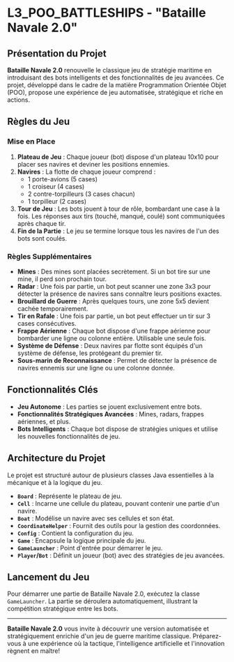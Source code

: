 # L3_POO_BATTLESHIPS - "Bataille Navale 2.0"

## Présentation du Projet

**Bataille Navale 2.0** renouvelle le classique jeu de stratégie maritime en introduisant des bots intelligents et des fonctionnalités de jeu avancées. Ce projet, développé dans le cadre de la matière Programmation Orientée Objet (POO), propose une expérience de jeu automatisée, stratégique et riche en actions.

## Règles du Jeu

### Mise en Place
1. **Plateau de Jeu** : Chaque joueur (bot) dispose d'un plateau 10x10 pour placer ses navires et deviner les positions ennemies.
2. **Navires** : La flotte de chaque joueur comprend :
   - 1 porte-avions (5 cases)
   - 1 croiseur (4 cases)
   - 2 contre-torpilleurs (3 cases chacun)
   - 1 torpilleur (2 cases)
3. **Tour de Jeu** : Les bots jouent à tour de rôle, bombardant une case à la fois. Les réponses aux tirs (touché, manqué, coulé) sont communiquées après chaque tir.
4. **Fin de la Partie** : Le jeu se termine lorsque tous les navires de l'un des bots sont coulés.

### Règles Supplémentaires
- **Mines** : Des mines sont placées secrètement. Si un bot tire sur une mine, il perd son prochain tour.
- **Radar** : Une fois par partie, un bot peut scanner une zone 3x3 pour détecter la présence de navires sans connaître leurs positions exactes.
- **Brouillard de Guerre** : Après quelques tours, une zone 5x5 devient cachée temporairement.
- **Tir en Rafale** : Une fois par partie, un bot peut effectuer un tir sur 3 cases consécutives.
- **Frappe Aérienne** : Chaque bot dispose d'une frappe aérienne pour bombarder une ligne ou colonne entière. Utilisable une seule fois.
- **Système de Défense** : Deux navires par flotte sont équipés d'un système de défense, les protégeant du premier tir.
- **Sous-marin de Reconnaissance** : Permet de détecter la présence de navires ennemis sur une ligne ou une colonne donnée.

## Fonctionnalités Clés

- **Jeu Autonome** : Les parties se jouent exclusivement entre bots.
- **Fonctionnalités Stratégiques Avancées** : Mines, radars, frappes aériennes, et plus.
- **Bots Intelligents** : Chaque bot dispose de stratégies uniques et utilise les nouvelles fonctionnalités de jeu.

## Architecture du Projet

Le projet est structuré autour de plusieurs classes Java essentielles à la mécanique et à la logique du jeu.

- **`Board`** : Représente le plateau de jeu.
- **`Cell`** : Incarne une cellule du plateau, pouvant contenir une partie d'un navire.
- **`Boat`** : Modélise un navire avec ses cellules et son état.
- **`CoordinateHelper`** : Fournit des outils pour la gestion des coordonnées.
- **`Config`** : Contient la configuration du jeu.
- **`Game`** : Encapsule la logique principale du jeu.
- **`GameLauncher`** : Point d'entrée pour démarrer le jeu.
- **`Player`/`Bot`** : Définit un joueur (bot) avec des stratégies de jeu avancées.

## Lancement du Jeu

Pour démarrer une partie de Bataille Navale 2.0, exécutez la classe `GameLauncher`. La partie se déroulera automatiquement, illustrant la compétition stratégique entre les bots.

---

**Bataille Navale 2.0** vous invite à découvrir une version automatisée et stratégiquement enrichie d'un jeu de guerre maritime classique. Préparez-vous à une expérience où la tactique, l'intelligence artificielle et l'innovation règnent en maître!